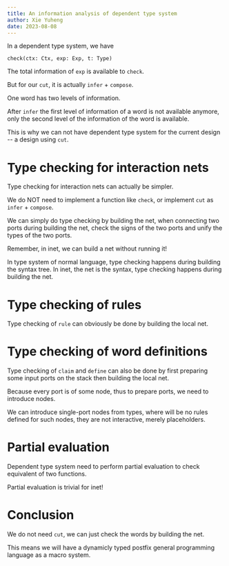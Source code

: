```yaml
---
title: An information analysis of dependent type system
author: Xie Yuheng
date: 2023-08-08
---
```


In a dependent type system, we have

```
check(ctx: Ctx, exp: Exp, t: Type)
```

The total information of `exp` is available to `check`.

But for our `cut`, it is actually `infer` + `compose`.

One word has two levels of information.

After `infer` the first level of information of a word is not available anymore,
only the second level of the information of the word is available.

This is why we can not have dependent type system
for the current design -- a design using `cut`.

# Type checking for interaction nets

Type checking for interaction nets can actually be simpler.

We do NOT need to implement a function like `check`,
or implement `cut` as `infer` + `compose`.

We can simply do type checking by building the net,
when connecting two ports during building the net,
check the signs of the two ports
and unify the types of the two ports.

Remember, in inet, we can build a net without running it!

In type system of normal language,
type checking happens during building the syntax tree.
In inet, the net is the syntax,
type checking happens during building the net.

# Type checking of rules

Type checking of `rule` can obviously be done by building the local net.

# Type checking of word definitions

Type checking of `claim` and `define` can also be done by
first preparing some input ports on the stack
then building the local net.

Because every port is of some node,
thus to prepare ports, we need to introduce nodes.

We can introduce single-port nodes from types,
where will be no rules defined for such nodes,
they are not interactive, merely placeholders.

# Partial evaluation

Dependent type system need to perform partial evaluation
to check equivalent of two functions.

Partial evaluation is trivial for inet!

# Conclusion

We do not need `cut`, we can just check the words by building the net.

This means we will have a dynamicly typed
postfix general programming language
as a macro system.
